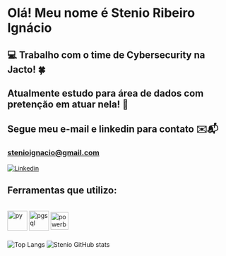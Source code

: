 # Olá! Meu nome é Stenio Ribeiro Ignácio
<h2>💻 Trabalho com o time de Cybersecurity na Jacto! 🍀</h2>
<h2>Atualmente estudo para área de dados com pretenção em atuar nela! 🎲</h2>
<h2>Segue meu e-mail e linkedin para contato ✉️📬</h2>

### stenioignacio@gmail.com

[![Linkedin](https://img.shields.io/badge/LinkedIn-0077B5?style=for-the-badge&logo=linkedin&logoColor=white)](https://www.linkedin.com/in/stênio-ignácio-690870231/)

<h2>Ferramentas que utilizo:</h2> 
<div style="display: inline_block"><br/>
    <img align="center" alt="py" height=45 src="https://cdn3.iconfinder.com/data/icons/logos-and-brands-adobe/512/267_Python-512.png" />
    <img align="center" alt="pgsql" height=45  src="https://cdn.icon-icons.com/icons2/2415/PNG/512/postgresql_original_logo_icon_146391.png" />
    <img align="center" alt="powerbi" height=40 src="https://upload.wikimedia.org/wikipedia/commons/thumb/c/cf/New_Power_BI_Logo.svg/2048px-New_Power_BI_Logo.svg.png" />
</div>

###
![Top Langs](https://github-readme-stats.vercel.app/api/top-langs/?username=StenioIgnacio&size_weight=0.5&count_weight=0.5&theme=dark)
![Stenio GitHub stats](https://github-readme-stats.vercel.app/api?username=StenioIgnacio&show_icons=true&theme=dark)
